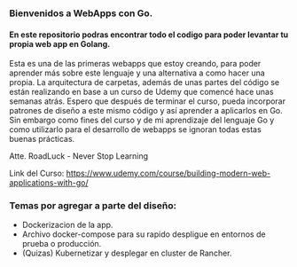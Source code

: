 ### Bienvenidos a WebApps con Go.
#### En este repositorio podras encontrar todo el codigo para poder levantar tu propia web app en Golang.

Esta es una de las primeras webapps que estoy creando, para poder aprender más sobre este lenguaje y una alternativa a como hacer una propia. La arquitectura de carpetas, además de unas partes del código se están realizando en base a un curso de Udemy que comencé hace unas semanas atrás. Espero que después de terminar el curso, pueda incorporar patrones de diseño a este mismo código y así aprender a aplicarlos en Go. Sin embargo como fines del curso y de mi aprendizaje del lenguaje Go y como utilizarlo para el desarrollo de webapps se ignoran todas estas buenas prácticas.


Atte. RoadLuck - Never Stop Learning


Link del Curso: https://www.udemy.com/course/building-modern-web-applications-with-go/

### Temas por agregar a parte del diseño:
- Dockerizacion de la app.
- Archivo docker-compose para su rapido despligue en entornos de prueba o producción.
- (Quizas) Kubernetizar y desplegar en cluster de Rancher.